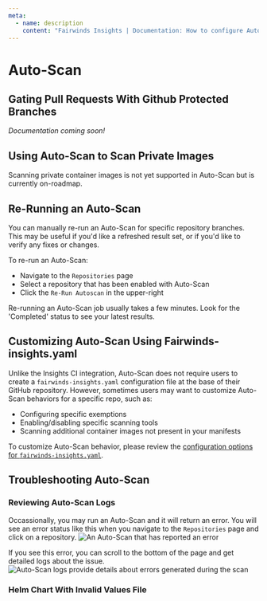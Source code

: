 ```yaml
---
meta:
  - name: description
    content: "Fairwinds Insights | Documentation: How to configure Auto-Scan"
---
```

# Auto-Scan
## Gating Pull Requests With Github Protected Branches
*Documentation coming soon!*

## Using Auto-Scan to Scan Private Images
Scanning private container images is not yet supported in Auto-Scan but is currently on-roadmap.

## Re-Running an Auto-Scan
You can manually re-run an Auto-Scan for specific repository branches. This may be useful if you'd like a refreshed result set, or if you'd like to verify any fixes or changes.

To re-run an Auto-Scan:
- Navigate to the `Repositories` page
- Select a repository that has been enabled with Auto-Scan
- Click the `Re-Run Autoscan` in the upper-right

Re-running an Auto-Scan job usually takes a few minutes. Look for the 'Completed' status to see your latest results.

## Customizing Auto-Scan Using Fairwinds-insights.yaml
Unlike the Insights CI integration, Auto-Scan does not require users to create a `fairwinds-insights.yaml` configuration file at the base of their GitHub repository. However, sometimes users may want to customize Auto-Scan behaviors for a specific repo, such as:
- Configuring specific exemptions
- Enabling/disabling specific scanning tools
- Scanning additional container images not present in your manifests

To customize Auto-Scan behavior, please review the [configuration options for `fairwinds-insights.yaml`](/configure/ci/configuration).

## Troubleshooting Auto-Scan
### Reviewing Auto-Scan Logs
Occassionally, you may run an Auto-Scan and it will return an error. You will see an error status like this when you navigate to the `Repositories` page and click on a repository.
<img :src="$withBase('/img/autoscan-error.png')" alt="An Auto-Scan that has reported an error">

If you see this error, you can scroll to the bottom of the page and get detailed logs about the issue. 
<img :src="$withBase('/img/autoscan-logs.png')" alt="Auto-Scan logs provide details about errors generated during the scan">

### Helm Chart With Invalid Values File

